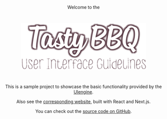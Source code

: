 <div style="text-align:center">
  <p>Welcome to the</p>
  <img src="/images/uiengine-intro.png" alt="Tasty BBQ User Interface Guidelines" style="max-width:400px;margin:2em 0;" />
  <p>This is a sample project to showcase the basic functionality provided by the <a href="https://github.com/dennisreimann/uiengine">UIengine</a>.</p>
  <p>Also see the <a href="/">corresponding website</a>, built with React and Next.js.</p>
  <p>You can check out the <a href="https://github.com/dennisreimann/uiengine-sample-react">source code on GitHub</a>.</p>
</div>
